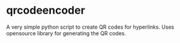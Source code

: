 # qrcodeencoder
A very simple python script to create QR codes for hyperlinks. Uses opensource library for generating the QR codes.
